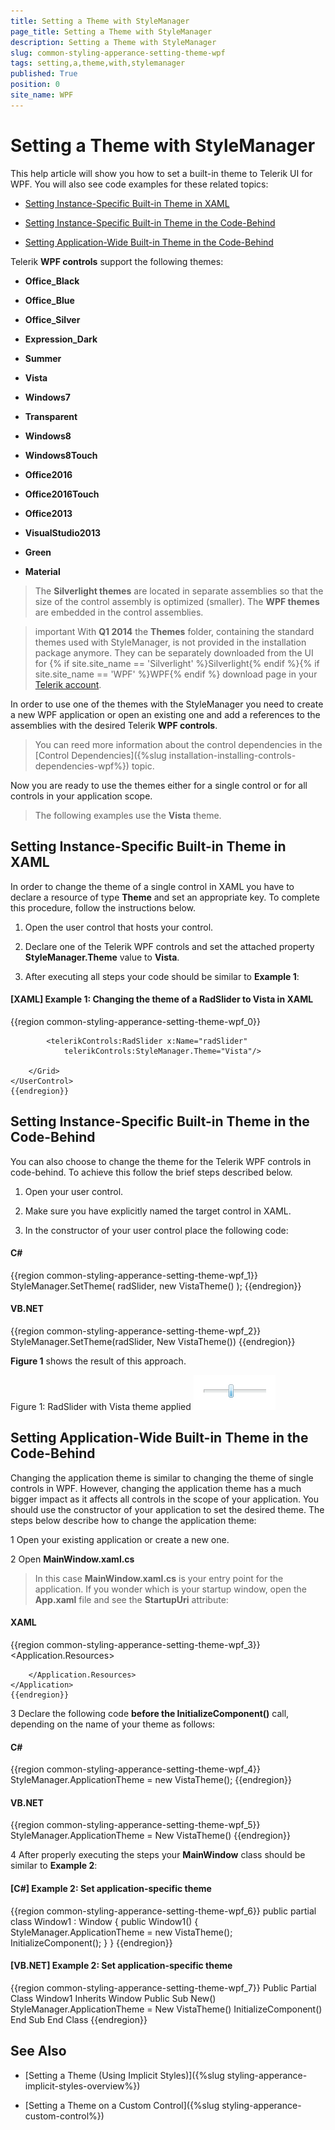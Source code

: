 ```yaml
---
title: Setting a Theme with StyleManager
page_title: Setting a Theme with StyleManager
description: Setting a Theme with StyleManager
slug: common-styling-apperance-setting-theme-wpf
tags: setting,a,theme,with,stylemanager
published: True
position: 0
site_name: WPF
---
```


# Setting a Theme with StyleManager



This help article will show you how to set a built-in theme to Telerik UI for WPF. You  will also see code examples for these related topics:
      

* [Setting Instance-Specific Built-in Theme in XAML](#setting-instance-specific-built-in-theme-in-xaml)

* [Setting Instance-Specific Built-in Theme in the Code-Behind](#setting-instance-specific-built-in-theme-in-the-code-behind)

* [Setting Application-Wide Built-in Theme in the Code-Behind](#setting-application-wide-built-in-theme-in-the-code-behind)

Telerik __WPF controls__ support the following themes:
      

* __Office_Black__

* __Office_Blue__

* __Office_Silver__

* __Expression_Dark__

* __Summer__

* __Vista__

* __Windows7__

* __Transparent__

* __Windows8__

* __Windows8Touch__

* __Office2016__

* __Office2016Touch__

* __Office2013__

* __VisualStudio2013__

* __Green__

* __Material__

>The __Silverlight themes__ are located in separate assemblies so that the size of the control assembly is optimized (smaller). The __WPF themes__ are embedded in the control assemblies.

>important With **Q1 2014** the **Themes** folder, containing the standard themes used with StyleManager, is not provided in the installation package anymore. They can be separately downloaded from the UI for {% if site.site_name == 'Silverlight' %}Silverlight{% endif %}{% if site.site_name == 'WPF' %}WPF{% endif %} download page in your [Telerik account](http://www.telerik.com/account.aspx).        

In order to use one of the themes with the StyleManager you need to create a new WPF application or open an existing one and add a references to the assemblies with the desired Telerik __WPF controls__.
      

>You can reed more information about the control dependencies in the [Control Dependencies]({%slug installation-installing-controls-dependencies-wpf%}) topic.
        

Now you are ready to use the themes either for a single control or for all controls in your application scope.

>The following examples use the __Vista__ theme.
        

## Setting Instance-Specific Built-in Theme in XAML

In order to change the theme of a single control in XAML you have to declare a resource of type __Theme__ and set an appropriate key. To complete this procedure, follow the instructions below.
        

1. Open the user control that hosts your control.
        

2. Declare one of the Telerik WPF controls and set the attached property __StyleManager.Theme__ value to __Vista__.
        

3. After executing all steps your code should be similar to __Example 1__:
        

#### __[XAML] Example 1: Changing the theme of a RadSlider to Vista in XAML__

{{region common-styling-apperance-setting-theme-wpf_0}}
	<UserControl x:Class="Test.SampeControl"
	    xmlns="http://schemas.microsoft.com/winfx/2006/xaml/presentation"
	    xmlns:x="http://schemas.microsoft.com/winfx/2006/xaml"
	    xmlns:telerikControls="clr-namespace:Telerik.Windows.Controls;assembly=Telerik.Windows.Controls">
	    <Grid>
	
	        <telerikControls:RadSlider x:Name="radSlider"
	            telerikControls:StyleManager.Theme="Vista"/>
	
	    </Grid>
	</UserControl>
	{{endregion}}



## Setting Instance-Specific Built-in Theme in the Code-Behind

You can also choose to change the theme for the Telerik WPF controls in code-behind. To achieve this follow the brief steps described below.
        

1. Open your user control.
        

2. Make sure you have explicitly named the target control in XAML.
        

3. In the constructor of your user control place the following code:
        

#### __C#__

{{region common-styling-apperance-setting-theme-wpf_1}}
	StyleManager.SetTheme( radSlider, new VistaTheme() );
	{{endregion}}



#### __VB.NET__

{{region common-styling-apperance-setting-theme-wpf_2}}
	StyleManager.SetTheme(radSlider, New VistaTheme())
	{{endregion}}



__Figure 1__ shows the result of this approach.
        

Figure 1: RadSlider with Vista theme applied
![Common Styling Theming Setting Built In Theme 020 WPF](images/Common_StylingThemingSettingBuiltInTheme_020_WPF.png)

## Setting Application-Wide Built-in Theme in the Code-Behind

Changing the application theme is similar to changing the theme of single controls in WPF. However, changing the application theme has a much bigger impact as it affects all controls in the scope of your application. You should use the constructor of your application to set the desired theme. The steps below describe how to change the application theme:
        

1 Open your existing application or create a new one.
        

2 Open __MainWindow.xaml.cs__

>In this case __MainWindow.xaml.cs__ is your entry point for the application. If you wonder which is your startup window, open the __App.xaml__ file and see the __StartupUri__ attribute:
          

#### __XAML__

{{region common-styling-apperance-setting-theme-wpf_3}}
	<Application x:Class="Test.App"
	    xmlns="http://schemas.microsoft.com/winfx/2006/xaml/presentation"
	    xmlns:x="http://schemas.microsoft.com/winfx/2006/xaml"
	    StartupUri="Window1.xaml">
	    <Application.Resources>
	
	    </Application.Resources>
	</Application>
	{{endregion}}



3 Declare the following code __before the InitializeComponent()__ call, depending on the name of your theme as follows:
        

#### __C#__

{{region common-styling-apperance-setting-theme-wpf_4}}
	StyleManager.ApplicationTheme = new VistaTheme();
	{{endregion}}



#### __VB.NET__

{{region common-styling-apperance-setting-theme-wpf_5}}
	StyleManager.ApplicationTheme = New VistaTheme()
	{{endregion}}



4 After properly executing the steps your __MainWindow__ class should be similar to __Example 2__:
        

#### __[C#] Example 2: Set application-specific theme__

{{region common-styling-apperance-setting-theme-wpf_6}}
	public partial class Window1 : Window
	{
	    public Window1()
	    {
	        StyleManager.ApplicationTheme = new VistaTheme();
	        InitializeComponent();
	    }
	}
	{{endregion}}



#### __[VB.NET] Example 2: Set application-specific theme__

{{region common-styling-apperance-setting-theme-wpf_7}}
	Public Partial Class Window1
	    Inherits Window
	    Public Sub New()
	        StyleManager.ApplicationTheme = New VistaTheme()
	        InitializeComponent()
	    End Sub
	End Class
	{{endregion}}



## See Also

 * [Setting a Theme (Using  Implicit Styles)]({%slug styling-apperance-implicit-styles-overview%})

 * [Setting a Theme on a Custom Control]({%slug styling-apperance-custom-control%})
